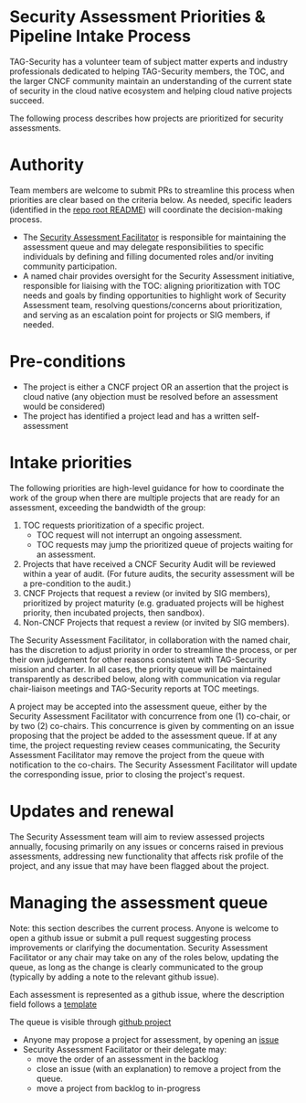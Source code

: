 # Security Assessment Priorities & Pipeline Intake Process

TAG-Security has a volunteer team of subject matter experts and industry
professionals dedicated to helping TAG-Security members, the TOC, and the larger
CNCF community maintain an understanding of the current state of security in the
cloud native ecosystem and helping cloud native projects succeed.

The following process describes how projects are prioritized for security
assessments.

# Authority

Team members are welcome to submit PRs to streamline this process when
priorities are clear based on the criteria below. As needed, specific leaders
(identified in the [repo root README](/README.md#security-assessments)) will
coordinate the decision-making process.

* The [Security Assessment
  Facilitator](/governance/roles.md#security-assessment-facilitator) is
  responsible for maintaining the assessment queue and may delegate
  responsibilities to specific individuals by defining and filling documented
  roles and/or inviting community participation.
* A named chair provides oversight for the Security Assessment initiative,
  responsible for liaising with the TOC: aligning prioritization with TOC needs
  and goals by finding opportunities to highlight work of Security Assessment
  team, resolving questions/concerns about prioritization, and serving as an
  escalation point for projects or SIG members, if needed.

# Pre-conditions

* The project is either a CNCF project OR an assertion that the project is cloud
  native (any objection must be resolved before an assessment would be
  considered)
* The project has identified a project lead and has a written self-assessment

# Intake priorities

The following priorities are high-level guidance for how to coordinate the
work of the group when there are multiple projects that are ready for an
assessment, exceeding the bandwidth of the group:

1. TOC requests prioritization of a specific project.
    * TOC request will not interrupt an ongoing assessment.
    * TOC requests may jump the prioritized queue of projects waiting for an assessment.
2. Projects that have received a CNCF Security Audit will be reviewed within a
   year of audit. (For future audits, the security assessment will be a
   pre-condition to the audit.)
3. CNCF Projects that request a review (or invited by SIG members), prioritized
   by project maturity (e.g. graduated projects will be highest priority, then
   incubated projects, then sandbox).
4. Non-CNCF Projects that request a review (or invited by SIG members).

The Security Assessment Facilitator, in collaboration with the named chair, has
the discretion to adjust priority in order to streamline the process, or per
their own judgement for other reasons consistent with TAG-Security mission and
charter.  In all cases, the priority queue will be maintained transparently as
described below, along with communication via regular chair-liaison meetings and
TAG-Security reports at TOC meetings.

A project may be accepted into the assessment queue, either by the Security Assessment
Facilitator with concurrence from one (1) co-chair, or by two (2) co-chairs.  This concurrence
is given by commenting on an issue proposing that the project be added to the assessment
queue.  If at any time, the project requesting review ceases communicating, the
Security Assessment Facilitator may remove the project from the queue with
notification to the co-chairs.  The Security Assessment Facilitator will update
the corresponding issue, prior to closing the project's request.

# Updates and renewal

The Security Assessment team will aim to review assessed projects annually,
focusing primarily on any issues or concerns raised in previous assessments,
addressing new functionality that affects risk profile of the project,
and any issue that may have been flagged about the project.

# Managing the assessment queue

Note: this section describes the current process. Anyone is welcome to open a
github issue or submit a pull request suggesting process improvements
or clarifying the documentation. Security Assessment Facilitator or any chair
may take on any of the roles below, updating the queue, as long as the change
is clearly communicated to the group (typically by adding a note to the
relevant github issue).

Each assessment is represented as a github issue, where the description field
follows a [template](/.github/ISSUE_TEMPLATE/joint-review.md)

The queue is visible through [github project](https://github.com/cncf/tag-security/projects/2)

* Anyone may propose a project for assessment, by opening an [issue](https://github.com/cncf/tag-security/issues/new?assignees=&labels=assessment&template=security-assessment.md&title=%5BAssessment%5D+Project+Name)
* Security Assessment Facilitator or their delegate may:
  * move the order of an assessment in the backlog
  * close an issue (with an explanation) to remove a project from the queue.
  * move a project from backlog to in-progress
